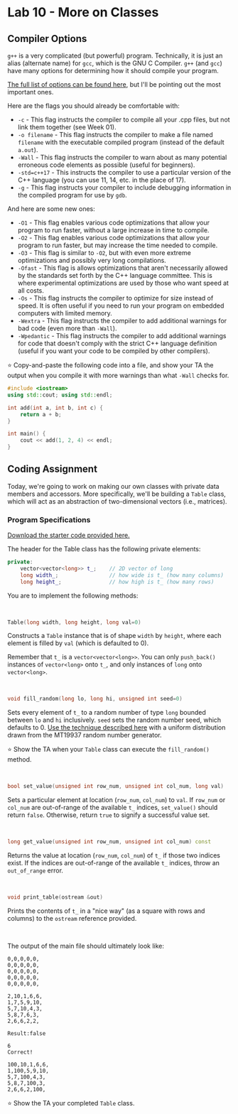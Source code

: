 # Lab 10 - More on Classes

## Compiler Options

`g++` is a very complicated (but powerful) program. Technically, it is just an alias (alternate name) for `gcc`, which is the GNU C Compiler. `g++` (and `gcc`) have many options for determining how it should compile your program.

[The full list of options can be found here](https://gcc.gnu.org/onlinedocs/gcc-7.1.0/gcc/Invoking-GCC.html#Invoking-GCC), but I'll be pointing out the most important ones.

Here are the flags you should already be comfortable with:

*   `-c` - This flag instructs the compiler to compile all your .cpp files, but not link them together (see Week 01).
*   `-o filename` - This flag instructs the compiler to make a file named `filename` with the executable compiled program (instead of the default `a.out`).
*   `-Wall` - This flag instructs the compiler to warn about as many potential erroneous code elements as possible (useful for beginners).
*   `-std=c++17` - This instructs the compiler to use a particular version of the C++ language (you can use 11, 14, etc. in the place of 17).
*   `-g` - This flag instructs your compiler to include debugging information in the compiled program for use by `gdb`.

And here are some new ones:

*   `-O1` - This flag enables various code optimizations that allow your program to run faster, without a large increase in time to compile.
*   `-O2` - This flag enables various code optimizations that allow your program to run faster, but may increase the time needed to compile.
*   `-O3` - This flag is similar to `-O2`, but with even more extreme optimizations and possibly very long compilations.
*   `-Ofast` - This flag is allows optimizations that aren't necessarily allowed by the standards set forth by the C++ language committee. This is where experimental optimizations are used by those who want speed at all costs.
*   `-Os` - This flag instructs the compiler to optimize for size instead of speed. It is often useful if you need to run your program on embedded computers with limited memory.
*   `-Wextra` - This flag instructs the compiler to add additional warnings for bad code (even more than `-Wall`).
*   `-Wpedantic` - This flag instructs the compiler to add additional warnings for code that doesn't comply with the strict C++ language definition (useful if you want your code to be compiled by other compilers).

⭐ Copy-and-paste the following code into a file, and show your TA the output when you compile it with more warnings than what `-Wall` checks for.

```c++
#include <iostream>
using std::cout; using std::endl;

int add(int a, int b, int c) {
    return a + b;
}

int main() {
    cout << add(1, 2, 4) << endl;
}
```

## Coding Assignment

Today, we're going to work on making our own classes with private data members and accessors. More specifically, we'll be building a `Table` class, which will act as an abstraction of two-dimensional vectors (i.e., matrices).

### Program Specifications

[Download the starter code provided here.](../.assets/downloads/lab10.zip)

The header for the Table class has the following private elements:

```c++
private:
    vector<vector<long>> t_;    // 2D vector of long
    long width_;                // how wide is t_ (how many columns)
    long height_;               // how high is t_ (how many rows)
```

You are to implement the following methods:

&nbsp;

```c++
Table(long width, long height, long val=0)
```

Constructs a `Table` instance that is of shape `width` by `height`, where each element is filled by `val` (which is defaulted to 0). 

Remember that `t_` is a `vector<vector<long>>`. You can only `push_back()` instances of `vector<long>` onto `t_`, and only instances of `long` onto `vector<long>`.

&nbsp;

```c++
void fill_random(long lo, long hi, unsigned int seed=0)
```

Sets every element of `t_` to a random number of type `long` bounded between `lo` and `hi` inclusively. `seed` sets the random number seed, which defaults to 0. [Use the technique described here](https://diego.assencio.com/?index=6890b8c50169ef45b74db135063c227c) with a uniform distribution drawn from the MT19937 random number generator.

⭐ Show the TA when your `Table` class can execute the `fill_random()` method.

&nbsp;

```c++
bool set_value(unsigned int row_num, unsigned int col_num, long val)
```

Sets a particular element at location (`row_num`, `col_num`) to `val`. If `row_num` or `col_num` are out-of-range of the available `t_` indices, `set_value()` should return `false`. Otherwise, return `true` to signify a successful value set.

&nbsp;

```c++
long get_value(unsigned int row_num, unsigned int col_num) const
```

Returns the value at location (`row_num`, `col_num`) of `t_` if those two indices exist. If the indices are out-of-range of the available `t_` indices, throw an `out_of_range` error.

&nbsp;

```c++
void print_table(ostream &out)
```

Prints the contents of `t_` in a "nice way" (as a square with rows and columns) to the `ostream` reference provided.

&nbsp;

The output of the main file should ultimately look like:

```
0,0,0,0,0,
0,0,0,0,0,
0,0,0,0,0,
0,0,0,0,0,
0,0,0,0,0,

2,10,1,6,6,
1,7,5,9,10,
5,7,10,4,3,
5,8,7,6,3,
2,6,6,2,2,

Result:false

6
Correct!

100,10,1,6,6,
1,100,5,9,10,
5,7,100,4,3,
5,8,7,100,3,
2,6,6,2,100,
```

⭐ Show the TA your completed `Table` class.
